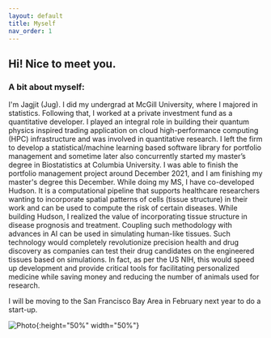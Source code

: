 ```yaml
---
layout: default
title: Myself
nav_order: 1
---
```


## Hi! Nice to meet you.

### A bit about myself:
<p align="justify ">

I'm Jagjit (Jug). I did my undergrad at McGill University, where I majored in statistics. Following that, I worked at a private investment fund as a quantitative developer. I played an integral role in building their quantum physics inspired trading application on cloud high-performance computing (HPC) infrastructure and was involved in quantitative research. I left the firm to develop a statistical/machine learning based software library for portfolio management and sometime later also concurrently started my master’s degree in Biostatistics at Columbia University. I was able to finish the portfolio management project around December 2021, and I am finishing my master's degree this December. While doing my MS, I have co-developed Hudson. It is a computational pipeline that supports healthcare researchers wanting to incorporate spatial patterns of cells (tissue structure) in their work and can be used to compute the risk of certain diseases. While building Hudson, I realized the value of incorporating tissue structure in disease prognosis and treatment. Coupling such methodology with advances in AI can be used in simulating human-like tissues. Such technology would completely revolutionize precision health and drug discovery as companies can test their drug candidates on the engineered tissues based on simulations. In fact, as per the US NIH, this would speed up development and provide critical tools for facilitating personalized medicine while saving money and reducing the number of animals used for research. 

I will be moving to the San Francisco Bay Area in February next year to do a start-up. 

</p>

 
![Photo](photo.jpg){:height="50%" width="50%"} 
